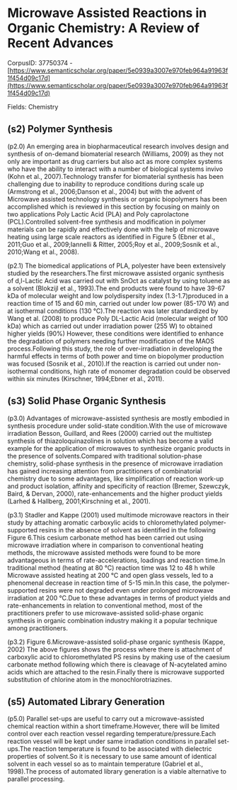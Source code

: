 # Microwave Assisted Reactions in Organic Chemistry: A Review of Recent Advances

CorpusID: 37750374 - [https://www.semanticscholar.org/paper/5e0939a3007e970feb964a91963f1f454d09c17d](https://www.semanticscholar.org/paper/5e0939a3007e970feb964a91963f1f454d09c17d)

Fields: Chemistry

## (s2) Polymer Synthesis
(p2.0) An emerging area in biopharmaceutical research involves design and synthesis of on-demand biomaterial research (Williams, 2009) as they not only are important as drug carriers but also act as more complex systems who have the ability to interact with a number of biological systems invivo (Kohn et al., 2007).Technology transfer for biomaterial synthesis has been challenging due to inability to reproduce conditions during scale up (Armstrong et al., 2006;Danson et al., 2004) but with the advent of Microwave assisted technology synthesis or organic biopolymers has been accomplished which is reviewed in this section by focusing on mainly on two applications Poly Lactic Acid (PLA) and Poly caprolactone (PCL).Controlled solvent-free synthesis and modification in polymer materials can be rapidly and effectively done with the help of microwave heating using large scale reactors as identified in Figure 5 (Ebner et al., 2011;Guo et al., 2009;Iannelli & Ritter, 2005;Roy et al., 2009;Sosnik et al., 2010;Wang et al., 2008).

(p2.1) The biomedical applications of PLA, polyester have been extensively studied by the researchers.The first microwave assisted organic synthesis of d,l-Lactic Acid was carried out with SnOct as catalyst by using toluene as a solvent (Blokzijl et al., 1993).The end products were found to have 39-67 kDa of molecular weight and low polydispersity index (1.3-1.7)produced in a reaction time of 15 and 60 min, carried out under low power (85-170 W) and at isothermal conditions (130 °C).The reaction was later standardized by Wang et al. (2008) to produce Poly DL-Lactic Acid (molecular weight of 100 kDa) which as carried out under irradiation power (255 W) to obtained higher yields (90%) However, these conditions were identified to enhance the degradation of polymers needing further modification of the MAOS process.Following this study, the role of over-irradiation in developing the harmful effects in terms of both power and time on biopolymer production was focused (Sosnik et al., 2010).If the reaction is carried out under non-isothermal conditions, high rate of monomer degradation could be observed within six minutes (Kirschner, 1994;Ebner et al., 2011).
## (s3) Solid Phase Organic Synthesis
(p3.0) Advantages of microwave-assisted synthesis are mostly embodied in synthesis procedure under solid-state condition.With the use of microwave irradiation Besson, Guillard, and Rees (2000) carried out the multistep synthesis of thiazoloquinazolines in solution which has become a valid example for the application of microwaves to synthesize organic products in the presence of solvents.Compared with traditional solution-phase chemistry, solid-phase synthesis in the presence of microwave irradiation has gained increasing attention from practitioners of combinatorial chemistry due to some advantages, like simplification of reaction work-up and product isolation, affinity and specificity of reaction (Bremer, Szewczyk, Baird, & Dervan, 2000), rate-enhancements and the higher product yields (Larhed & Hallberg, 2001;Kirschning et al., 2001).

(p3.1) Stadler and Kappe (2001) used multimode microwave reactors in their study by attaching aromatic carboxylic acids to chloromethylated polymer-supported resins in the absence of solvent as identified in the following Figure 6.This cesium carbonate method has been carried out using microwave irradiation where in comparison to conventional heating methods, the microwave assisted methods were found to be more advantageous in terms of rate-accelerations, loadings and reaction time.In traditional method (heating at 80 °C) reaction time was 12 to 48 h while Microwave assisted heating at 200 °C and open glass vessels, led to a phenomenal decrease in reaction time of 5-15 min.In this case, the polymer-supported resins were not degraded even under prolonged microwave irradiation at 200 °C.Due to these advantages in terms of product yields and rate-enhancements in relation to conventional method, most of the practitioners prefer to use microwave-assisted solid-phase organic synthesis in organic combination industry making it a popular technique among practitioners.

(p3.2) Figure 6.Microwave-assisted solid-phase organic synthesis (Kappe, 2002) The above figures shows the process where there is attachment of carboxylic acid to chloromethylated PS resins by making use of the caesium carbonate method following which there is cleavage of N-acytelated amino acids which are attached to the resin.Finally there is microwave supported substitution of chlorine atom in the monochlorotriazines.
## (s5) Automated Library Generation
(p5.0) Parallel set-ups are useful to carry out a microwave-assisted chemical reaction within a short timeframe.However, there will be limited control over each reaction vessel regarding temperature/pressure.Each reaction vessel will be kept under same irradiation conditions in parallel set-ups.The reaction temperature is found to be associated with dielectric properties of solvent.So it is necessary to use same amount of identical solvent in each vessel so as to maintain temperature (Gabriel et al., 1998).The process of automated library generation is a viable alternative to parallel processing.
